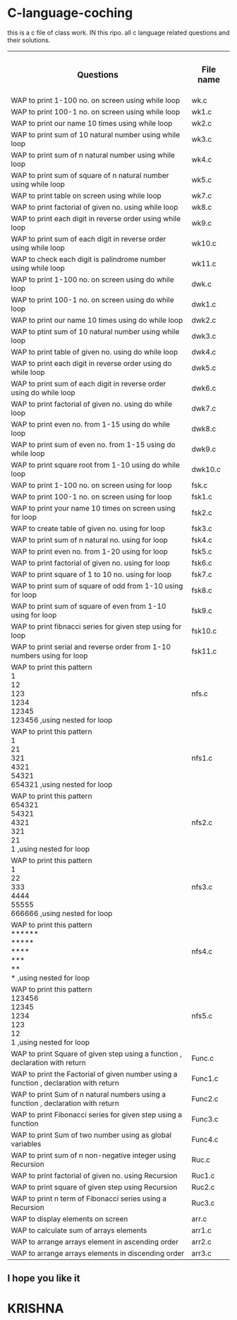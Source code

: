  # C-language-coching
<p>this is a c file of class work.
IN this ripo. all c language related questions and their solutions.
            
<table>
    <tr>
        <th><h3>Questions</h3></th>
        <th><h3>File name </h3></th>
    </tr>
    <tr>
        <td>WAP to print 1-100 no. on screen using while loop </td>
        <td>wk.c</td> 
    </tr>
    <tr>
        <td>WAP to print 100-1 no. on screen using while loop </td>
        <td>wk1.c</td> 
    </tr>
    <tr>
        <td>WAP to print our name 10 times using while loop </td>
        <td>wk2.c</td> 
    </tr>
    <tr>
        <td>WAP to print sum of 10 natural number using while loop </td>
        <td>wk3.c</td> 
    </tr>
    <tr>
        <td>WAP to print sum of n natural number using while loop </td>
        <td>wk4.c</td> 
    </tr>
    <tr>
        <td>WAP to print sum of square of n natural number using while loop </td>
        <td>wk5.c</td> 
    </tr>
    <tr>
        <td>WAP to print table on screen using while loop </td>
        <td>wk7.c</td> 
    </tr>
    <tr>
        <td>WAP to print factorial of given no. using while loop  </td>
        <td>wk8.c</td> 
    </tr>
    <tr>
        <td>WAP to print each digit in reverse order using while loop </td>
        <td>wk9.c</td> 
    </tr>
    <tr>
        <td>WAP to print sum of each digit in reverse order using while loop </td>
        <td>wk10.c</td> 
    </tr>
    <tr>
        <td>WAP to check  each digit is  palindrome number using while loop </td>
        <td>wk11.c</td>
    </tr> 
    <tr>
        <td>WAP to print 1-100 no. on screen using do while loop </td>
        <td>dwk.c</td>
    </tr> 
    <tr>
        <td>WAP to print 100-1 no. on screen using do while loop </td>
        <td>dwk1.c</td>
    </tr> 
    <tr>
        <td>WAP to print our name 10 times using do while loop </td>
        <td>dwk2.c</td>
    </tr> 
    <tr>
        <td>WAP to ptint sum of 10 natural number using while loop </td>
        <td>dwk3.c</td>
    </tr> 
    <tr>
        <td>WAP to print table of given no. using do while loop </td>
        <td>dwk4.c</td>
    </tr> 
    <tr>
        <td>WAP to print each digit in reverse order using do while loop </td>
        <td>dwk5.c</td>
    </tr> 
    <tr>
        <td>WAP to print sum of each digit in reverse order using do while loop </td>
        <td>dwk6.c</td>
    </tr> 
    <tr>
        <td>WAP to print factorial of given no. using do while loop </td>
        <td>dwk7.c</td>
    </tr> 
    <tr>
        <td>WAP to print even no. from 1-15 using do while loop </td>
        <td>dwk8.c</td>
    </tr> 
    <tr>
        <td>WAP to print sum of even no. from 1-15 using do while loop </td>
        <td>dwk9.c</td>
    </tr> 
    <tr>
        <td>WAP to print square root from 1-10 using do while loop </td>
        <td>dwk10.c</td>
    </tr> 
    <tr>
        <td>WAP to print 1-100 no. on screen using for loop </td>
        <td>fsk.c</td>
    </tr>
    <tr>
        <td>WAP to print 100-1 no. on screen using for loop </td>
        <td>fsk1.c</td>
    </tr>
    <tr>
        <td>WAP to print your name 10 times on screen using for loop </td>
        <td>fsk2.c</td>
    </tr>
    <tr>
        <td>WAP to create table of given no. using for loop </td>
        <td>fsk3.c</td>
    </tr>
    <tr>
        <td>WAP to print sum of n natural no. using for loop </td>
        <td>fsk4.c</td>
    </tr>
    <tr>
        <td>WAP to print even no. from 1-20 using for loop </td>
        <td>fsk5.c</td>
    </tr>
    <tr>
        <td>WAP to print factorial of given no. using for loop </td>
        <td>fsk6.c</td>
    </tr>
    <tr>
        <td>WAP to print square of 1 to 10 no. using for loop </td>
        <td>fsk7.c</td>
    </tr>
    <tr>
        <td>WAP to print sum of square of odd from 1-10 using for loop </td>
        <td>fsk8.c</td>
    </tr>
    <tr>
        <td>WAP to print sum of square of even from 1-10 using for loop </td>
        <td>fsk9.c</td>
    </tr>
    <tr>
        <td>WAP to print fibnacci series for given step using for loop </td>
        <td>fsk10.c</td>
    </tr>
    <tr>
        <td>WAP to print serial and reverse order from 1-10 numbers using for loop </td>
        <td>fsk11.c</td>
    </tr>
    <tr>
        <td>WAP to print this pattern
            <br>                      1
            <br>                      12
            <br>                      123
                <br>                  1234
                    <br>              12345
                        <br>          123456
        ,using nested for loop </td>
        <td>nfs.c</td>
    </tr>
    <tr>
        <td>WAP to print this pattern
            <br>                      1
            <br>                      21
            <br>                      321
                <br>                  4321
                    <br>              54321
                        <br>          654321
        ,using nested for loop </td>
        <td>nfs1.c</td>
    </tr>
    <tr>
        <td>WAP to print this pattern
            <br>                      654321
            <br>                      54321
            <br>                      4321
                <br>                  321
                    <br>              21
                        <br>          1
        ,using nested for loop </td>
        <td>nfs2.c</td>
    </tr>
     <tr>
        <td>WAP to print this pattern
            <br>                      1
            <br>                      22
            <br>                      333
                <br>                  4444
                    <br>              55555
                        <br>          666666
        ,using nested for loop </td>
        <td>nfs3.c</td>
    </tr>
     <tr>
        <td>WAP to print this pattern
            <br>                      ******
            <br>                      *****
            <br>                      ****
                <br>                  ***
                    <br>              **
                        <br>          *
        ,using nested for loop </td>
        <td>nfs4.c</td>
    </tr>
     <tr>
        <td>WAP to print this pattern
            <br>                      123456
            <br>                      12345
            <br>                      1234
                <br>                  123
                    <br>              12
                        <br>          1
        ,using nested for loop </td>
        <td>nfs5.c</td>
    </tr>
      <tr>
        <td>WAP to print Square of given step using a function , declaration with return </td>
        <td>Func.c</td>
    </tr>
      <tr>
        <td>WAP to print the Factorial of given number using a function , declaration with return </td>
        <td>Func1.c</td>
    </tr>
    <tr>
        <td>WAP to print Sum of n natural numbers using a function , declaration with return </td>
        <td>Func2.c</td>
    </tr>
    <tr>
        <td>WAP to print Fibonacci series for given step using a function  </td>
        <td>Func3.c</td>
    </tr>
     <tr>
        <td>WAP to print Sum of two number using as global variables  </td>
        <td>Func4.c</td>
    </tr>
     <tr>
        <td>WAP to print sum of n non-negative integer using Recursion  </td>
        <td>Ruc.c</td>
    </tr>
     <tr>
        <td>WAP to print factorial of given no. using Recursion  </td>
        <td>Ruc1.c</td>
    </tr>
     <tr>
        <td>WAP to print square of given step using Recursion </td>
        <td>Ruc2.c</td>
    </tr>
      <tr>
        <td>WAP to print n term of Fibonacci series  using a Recursion  </td>
        <td>Ruc3.c</td>
    </tr>
      <tr>
        <td>WAP to display elements on screen  </td>
        <td>arr.c</td>
    </tr>
      <tr>
        <td>WAP to calculate sum of arrays elements  </td>
        <td>arr1.c</td>
    </tr>
      <tr>
        <td>WAP to arrange arrays element in ascending order  </td>
        <td>arr2.c</td>
    </tr>
      <tr>
        <td>WAP to arrange arrays elements in discending order  </td>
        <td>arr3.c</td>
    </tr>
</table>
<h2>I hope you like it</h2>     
<h1>KRISHNA</h1>
